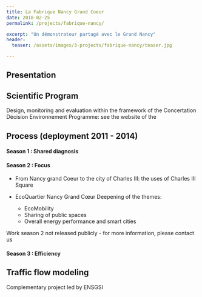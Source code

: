 ```yaml
---
title: La Fabrique Nancy Grand Coeur
date: 2018-02-25
permalink: /projects/fabrique-nancy/ 

excerpt: "Un démonstrateur partagé avec le Grand Nancy"
header:
  teaser: /assets/images/3-projects/fabrique-nancy/teaser.jpg

---
```


## Presentation

## Scientific Program

Design, monitoring and evaluation within the framework of the Concertation Décision Environnement Programme: see the website of the

## Process (deployment 2011 - 2014)


#### Season 1 : Shared diagnosis



#### Season 2 : Focus

- From Nancy grand Coeur to the city of Charles III: the uses of Charles III Square
- EcoQuartier Nancy Grand Cœur Deepening of the themes:
  
  - EcoMobility
  - Sharing of public spaces
  - Overall energy performance and smart cities


Work season 2 not released publicly - for more information, please contact us


#### Season 3 : Efficiency


## Traffic flow modeling
Complementary project led by ENSGSI
